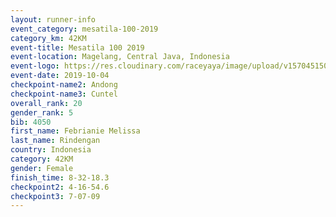 ```yaml
---
layout: runner-info 
event_category: mesatila-100-2019 
category_km: 42KM 
event-title: Mesatila 100 2019 
event-location: Magelang, Central Java, Indonesia 
event-logo: https://res.cloudinary.com/raceyaya/image/upload/v1570451507/logo/mesastila100_jin7bl.jpg 
event-date: 2019-10-04 
checkpoint-name2: Andong 
checkpoint-name3: Cuntel 
overall_rank: 20
gender_rank: 5
bib: 4050
first_name: Febrianie Melissa
last_name: Rindengan
country: Indonesia
category: 42KM
gender: Female
finish_time: 8-32-18.3
checkpoint2: 4-16-54.6
checkpoint3: 7-07-09
---
```

